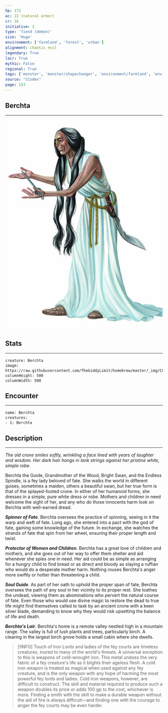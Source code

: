 ```yaml
---
hp: 172
ac: 22 (natural armor)
cr: 16
initiative: 2
type: 'fiend (demon)'    
size: 'Huge'
environment: ['farmland', 'forest', 'urban']
alignment: chaotic evil
legendary: True
lair: True
mythic: False
regional: True
tags: ['monster', 'monster/shapechanger', 'environment/farmland', 'environment/forest', 'environment/urban']
source: "CCodex"
page: 153
---
```


## Berchta
---

![|600](https://raw.githubusercontent.com/TheGiddyLimit/homebrew/master/_img/CCodex/berchta.jpg)

## Stats
---

```statblock
creature: Berchta
image: https://raw.githubusercontent.com/TheGiddyLimit/homebrew/master/_img/CCodex/berchta_token.png
columnHeight: 500
columnWidth: 500
```

## Encounter
---

```encounter-table
name: Berchta
creatures:
- 1: Berchta
```

## Description
---
_The old crone smiles softly, wrinkling a face lined with years of laughter and wisdom. Her dark hair hangs in lank strings against her pristine white, simple robe._

Berchta the Guide, Grandmother of the Wood, Bright Swan, and the Endless Spindle, is a fey lady beloved of fate. She walks the world in different guises, sometimes a maiden, others a beautiful swan, but her true form is that of the splayed-footed crone. In either of her humanoid forms, she dresses in a simple, pure white dress or robe. Mothers and children in need welcome the sight of her, and any who do those innocents harm look on Berchta with well-earned dread.

**_Spinner of Fate_**. Berchta oversees the practice of spinning, seeing in it the warp and weft of fate. Long ago, she entered into a pact with the god of fate, gaining some knowledge of the future. In exchange, she watches the strands of fate that spin from her wheel, ensuring their proper length and twist.


**_Protector of Women and Children_**. Berchta has a great love of children and mothers, and she goes out of her way to offer them shelter and aid whenever she spies one in need. Her aid could be as simple as arranging for a hungry child to find bread or as direct and bloody as slaying a ruffian who would do a desperate mother harm. Nothing rouses Berchta's anger more swiftly or hotter than threatening a child.


**_Soul Guide_**. As part of her oath to uphold the proper span of fate, Berchta oversees the path of any soul in her vicinity to its proper rest. She loathes the undead, viewing them as abominations who pervert the natural course of fate. Even those who would use divine magic to restore the dead to true life might find themselves called to task by an ancient crone with a keen silver blade, demanding to know why they would risk upsetting the balance of life and death.


**_Berchta's Lair_**. Berchta's home is a remote valley nestled high in a mountain range. The valley is full of lush plants and trees, particularly birch. A clearing in the largest birch grove holds a small cabin where she dwells.
> [!INFO] Touch of Iron
>Lords and ladies of the fey courts are timeless creatures, inured to many of the world's threats. A universal exception to this is weapons of cold-wrought iron. This metal undoes the very fabric of a fey creature's life as it blights their ageless flesh. A cold iron weapon is treated as magical when used against any fey creature, and is the only weapon with any hope of harming the most powerful fey lords and ladies. Cold iron weapons, however, are difficult to construct. The skill and material required to produce such a weapon doubles its price or adds 100 gp to the cost, whichever is more. Finding a smith with the skill to make a durable weapon without the aid of fire is always difficult—and finding one with the courage to anger the fey courts may be even harder.




